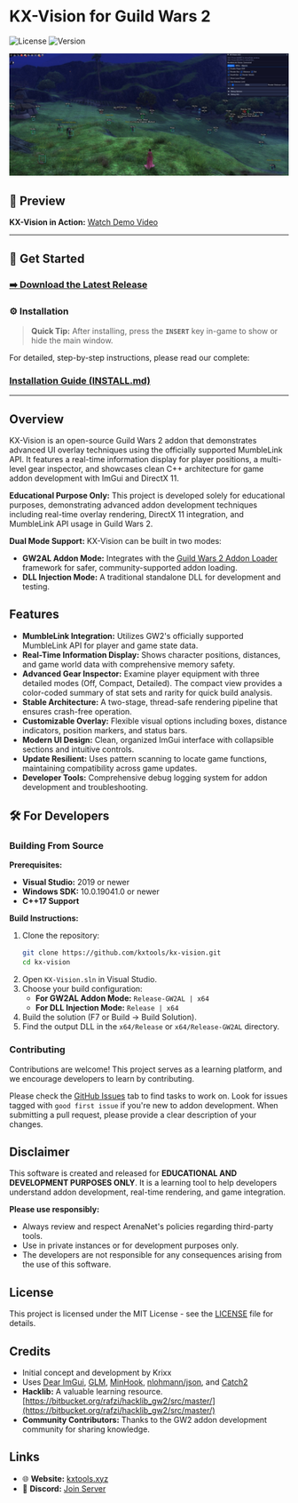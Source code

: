 # KX-Vision for Guild Wars 2

![License](https://img.shields.io/badge/license-MIT-blue.svg)
![Version](https://img.shields.io/badge/version-0.5-green.svg)

![KX-Vision GUI](images/gui_v2.jpg)

## 🎥 Preview

**KX-Vision in Action:** [Watch Demo Video](https://streamable.com/zzq3vc)

---

## 🚀 Get Started

### [➡️ Download the Latest Release](https://github.com/kxtools/kx-vision/releases/latest)

### ⚙️ Installation

> **Quick Tip:** After installing, press the **`INSERT`** key in-game to show or hide the main window.

For detailed, step-by-step instructions, please read our complete:
### [**Installation Guide (INSTALL.md)**](INSTALL.md)

---

## Overview

KX-Vision is an open-source Guild Wars 2 addon that demonstrates advanced UI overlay techniques using the officially supported MumbleLink API. It features a real-time information display for player positions, a multi-level gear inspector, and showcases clean C++ architecture for game addon development with ImGui and DirectX 11.

**Educational Purpose Only:** This project is developed solely for educational purposes, demonstrating advanced addon development techniques including real-time overlay rendering, DirectX 11 integration, and MumbleLink API usage in Guild Wars 2.

**Dual Mode Support:** KX-Vision can be built in two modes:
- **GW2AL Addon Mode:** Integrates with the [Guild Wars 2 Addon Loader](https://github.com/gw2-addon-loader/loader-core) framework for safer, community-supported addon loading.
- **DLL Injection Mode:** A traditional standalone DLL for development and testing.

## Features

*   **MumbleLink Integration:** Utilizes GW2's officially supported MumbleLink API for player and game state data.
*   **Real-Time Information Display:** Shows character positions, distances, and game world data with comprehensive memory safety.
*   **Advanced Gear Inspector:** Examine player equipment with three detailed modes (Off, Compact, Detailed). The compact view provides a color-coded summary of stat sets and rarity for quick build analysis.
*   **Stable Architecture:** A two-stage, thread-safe rendering pipeline that ensures crash-free operation.
*   **Customizable Overlay:** Flexible visual options including boxes, distance indicators, position markers, and status bars.
*   **Modern UI Design:** Clean, organized ImGui interface with collapsible sections and intuitive controls.
*   **Update Resilient:** Uses pattern scanning to locate game functions, maintaining compatibility across game updates.
*   **Developer Tools:** Comprehensive debug logging system for addon development and troubleshooting.

## 🛠️ For Developers

### Building From Source

**Prerequisites:**
*   **Visual Studio:** 2019 or newer
*   **Windows SDK:** 10.0.19041.0 or newer
*   **C++17 Support**

**Build Instructions:**
1.  Clone the repository:
    ```bash
    git clone https://github.com/kxtools/kx-vision.git
    cd kx-vision
    ```
2.  Open `KX-Vision.sln` in Visual Studio.
3.  Choose your build configuration:
    - **For GW2AL Addon Mode:** `Release-GW2AL | x64`
    - **For DLL Injection Mode:** `Release | x64`
4.  Build the solution (F7 or Build → Build Solution).
5.  Find the output DLL in the `x64/Release` or `x64/Release-GW2AL` directory.

### Contributing

Contributions are welcome! This project serves as a learning platform, and we encourage developers to learn by contributing.

Please check the [GitHub Issues](https://github.com/kxtools/kx-vision/issues) tab to find tasks to work on. Look for issues tagged with `good first issue` if you're new to addon development. When submitting a pull request, please provide a clear description of your changes.

## Disclaimer

This software is created and released for **EDUCATIONAL AND DEVELOPMENT PURPOSES ONLY**. It is a learning tool to help developers understand addon development, real-time rendering, and game integration.

**Please use responsibly:**
*   Always review and respect ArenaNet's policies regarding third-party tools.
*   Use in private instances or for development purposes only.
*   The developers are not responsible for any consequences arising from the use of this software.

## License

This project is licensed under the MIT License - see the [LICENSE](LICENSE) file for details.

## Credits

*   Initial concept and development by Krixx
*   Uses [Dear ImGui](https://github.com/ocornut/imgui), [GLM](https://github.com/g-truc/glm), [MinHook](https://github.com/TsudaKageyu/minhook), [nlohmann/json](https://github.com/nlohmann/json), and [Catch2](https://github.com/catchorg/Catch2)
*   **Hacklib:** A valuable learning resource. [https://bitbucket.org/rafzi/hacklib_gw2/src/master/](https://bitbucket.org/rafzi/hacklib_gw2/src/master/)
*   **Community Contributors:** Thanks to the GW2 addon development community for sharing knowledge.

## Links

*   🌐 **Website:** [kxtools.xyz](https://kxtools.xyz)
*   💬 **Discord:** [Join Server](https://discord.gg/z92rnB4kHm)